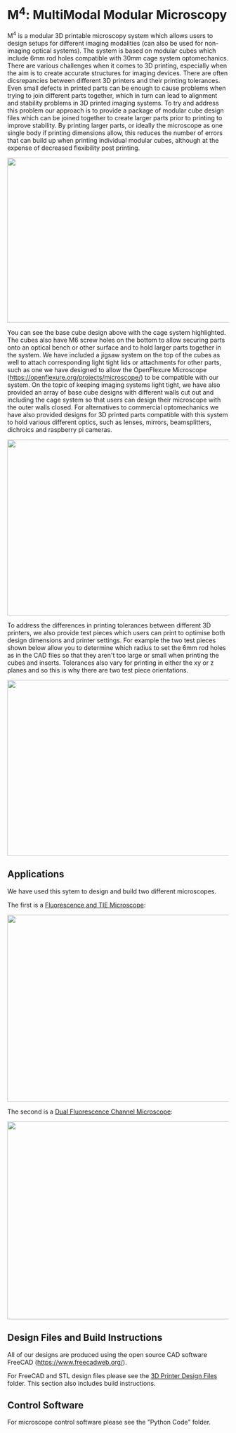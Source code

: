 # M<sup>4</sup>: MultiModal Modular Microscopy

M<sup>4</sup> is a modular 3D printable microscopy system which allows users to design setups for different imaging modalities (can also be used for non-imaging optical systems). The system is based on modular cubes which include 6mm rod holes compatible with 30mm cage system optomechanics. There are various challenges when it comes to 3D printing, especially when the aim is to create accurate structures for imaging devices. There are often dicsrepancies between different 3D printers and their printing tolerances. Even small defects in printed parts can be enough to cause problems when trying to join different parts together, which in turn can lead to alignment and stability problems in 3D printed imaging systems. To try and address this problem our approach is to provide a package of modular cube design files which can be joined together to create larger parts prior to printing to improve stability. By printing larger parts, or ideally the microscope as one single body if printing dimensions allow, this reduces the number of errors that can build up when printing individual modular cubes, although at the expense of decreased flexibility post printing.

<img src="https://github.com/NanoBioPhotonics-Strathclyde/M4-MultiModal-Modular-Microscopy/blob/main/Images/BaseCubeDiagram.PNG" height=375 width=700>

You can see the base cube design above with the cage system highlighted. The cubes also have M6 screw holes on the bottom to allow securing parts onto an optical bench or other surface and to hold larger parts together in the system. We have included a jigsaw system on the top of the cubes as well to attach corresponding light tight lids or attachments for other parts, such as one we have designed to allow the OpenFlexure Microscope (https://openflexure.org/projects/microscope/) to be compatible with our system. On the topic of keeping imaging systems light tight, we have also provided an array of base cube designs with different walls cut out and including the cage system so that users can design their microscope with the outer walls closed. For alternatives to commercial optomechanics we have also provided designs for 3D printed parts compatible with this system to hold various different optics, such as lenses, mirrors, beamsplitters, dichroics and raspberry pi cameras.

<img src="https://github.com/NanoBioPhotonics-Strathclyde/M4-MultiModal-Modular-Microscopy/blob/main/Images/InsertsDiagram.png" height=400 width=600>

To address the differences in printing tolerances between different 3D printers, we also provide test pieces which users can print to optimise both design dimensions and printer settings. For example the two test pieces shown below allow you to determine which radius to set the 6mm rod holes as in the CAD files so that they aren't too large or small when printing the cubes and inserts. Tolerances also vary for printing in either the xy or z planes and so this is why there are two test piece orientations.

<img src="https://github.com/NanoBioPhotonics-Strathclyde/M4-MultiModal-Modular-Microscopy/blob/main/Images/TestPieceDiagram.png" height=400 width=600>

## Applications

We have used this sytem to design and build two different microscopes.

The first is a [Fluorescence and TIE Microscope](https://github.com/NanoBioPhotonics-Strathclyde/M4-MultiModal-Modular-Microscopy/blob/main/3D%20Printer%20Design%20Files/Build%20Instructions/FluorescenceandTIEMicroscope.md):

<img src="https://github.com/NanoBioPhotonics-Strathclyde/M4-MultiModal-Modular-Microscopy/blob/main/Images/TIEMicroscope2.png" height=425 width=800>

The second is a [Dual Fluorescence Channel Microscope](https://github.com/NanoBioPhotonics-Strathclyde/M4-MultiModal-Modular-Microscopy/blob/main/3D%20Printer%20Design%20Files/Build%20Instructions/DualFluorescenceMicroscope.md):

<img src="https://github.com/NanoBioPhotonics-Strathclyde/M4-MultiModal-Modular-Microscopy/blob/main/Images/DualFluorescenceMicroscope2.png" height=450 width=800>

## Design Files and Build Instructions

All of our designs are produced using the open source CAD software FreeCAD (https://www.freecadweb.org/).

For FreeCAD and STL design files please see the [3D Printer Design Files](https://github.com/NanoBioPhotonics-Strathclyde/M4-MultiModal-Modular-Microscopy/tree/main/3D%20Printer%20Design%20Files) folder.
This section also includes build instructions.

## Control Software

For microscope control software please see the "Python Code" folder.
